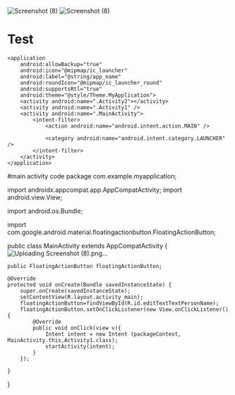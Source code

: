![Screenshot (8)](https://user-images.githubusercontent.com/80418238/110731127-bd96d600-8247-11eb-967a-87640266439e.png)
![Screenshot (8)](https://user-images.githubusercontent.com/80418238/110731203-e8812a00-8247-11eb-914a-cb113a44a5fd.png)
# Test
<?xml version="1.0" encoding="utf-8"?>
<manifest xmlns:android="http://schemas.android.com/apk/res/android"
    package="com.example.myapplication">

    <application
        android:allowBackup="true"
        android:icon="@mipmap/ic_launcher"
        android:label="@string/app_name"
        android:roundIcon="@mipmap/ic_launcher_round"
        android:supportsRtl="true"
        android:theme="@style/Theme.MyApplication">
        <activity android:name=".Activity2"></activity>
        <activity android:name=".Activity1" />
        <activity android:name=".MainActivity">
            <intent-filter>
                <action android:name="android.intent.action.MAIN" />

                <category android:name="android.intent.category.LAUNCHER" />
            </intent-filter>
        </activity>
    </application>

</manifest>
#main activity code
package com.example.myapplication;

import androidx.appcompat.app.AppCompatActivity;
import android.view.View;

import android.os.Bundle;

import com.google.android.material.floatingactionbutton.FloatingActionButton;

public class MainActivity extends AppCompatActivity {![Uploading Screenshot (8).png…]()

    public FloatingActionButton floatingActionButton;

    @Override
    protected void onCreate(Bundle savedInstanceState) {
        super.onCreate(savedInstanceState);
        setContentView(R.layout.activity_main);
        floatingActionButton=findViewById(R.id.editTextTextPersonName);
        floatingActionButton.setOnClickListener(new View.onClickListener(){
            @Override
            public void onClick(view v){
                Intent intent = new Intent (packageContext, MainActivity.this,Activity1.class);
                startActivity(intent);
            }
        });

    }
}
